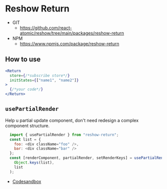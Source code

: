 Reshow Return 
===============

* GIT
   * https://github.com/react-atomic/reshow/tree/main/packages/reshow-return
* NPM
   * https://www.npmjs.com/package/reshow-return

## How to use
```jsx
<Return
  store={/*subscribe store*/}
  initStates={["name1", "name2"]}
>
  {/*your code*/}
</Return>
```

## `usePartialRender`

Help u partial update component, don't need redesign a complex component structure.

```js
  import { usePartialRender } from "reshow-return";
  const list = {
    foo: <div className="foo" />,
    bar: <div className="bar" />
  };
  const [renderComponent, partialRender, setRenderKeys] = usePartialRender(
    Object.keys(list),
    list
  );

```
* [Codesandbox](https://codesandbox.io/s/react-partial-render-mo3yu2?file=/src/App.js)
